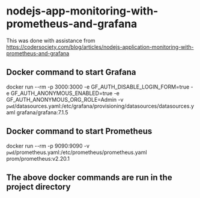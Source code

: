 # nodejs-app-monitoring-with-prometheus-and-grafana

This was done with assistance from https://codersociety.com/blog/articles/nodejs-application-monitoring-with-prometheus-and-grafana

## Docker command to start Grafana 
docker run --rm -p 3000:3000 -e GF_AUTH_DISABLE_LOGIN_FORM=true -e GF_AUTH_ANONYMOUS_ENABLED=true -e GF_AUTH_ANONYMOUS_ORG_ROLE=Admin -v `pwd`/datasources.yaml:/etc/grafana/provisioning/datasources/datasources.yaml grafana/grafana:7.1.5

## Docker command to start Prometheus
docker run --rm -p 9090:9090   -v `pwd`/prometheus.yaml:/etc/prometheus/prometheus.yaml   prom/prometheus:v2.20.1

## The above docker commands are run in the project directory

